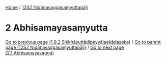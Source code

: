 
[Home](/) / [12S2 Nidānavaggasaṃyuttapāḷi](../12S2.md)

# 2 Abhisamayasaṃyutta


[Go to previous page (1.9.2 Sikkhāsuttādipeyyālaekādasaka)](1/1.9/1.9.2.md) / [Go to parent page (12S2 Nidānavaggasaṃyuttapāḷi)](0.md) / [Go to next page (2.1 Abhisamayavagga)](2/2.1.md)


